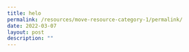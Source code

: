 ```yaml
---
title: helo
permalink: /resources/move-resource-category-1/permalink/
date: 2022-03-07
layout: post
description: ""
---
```

